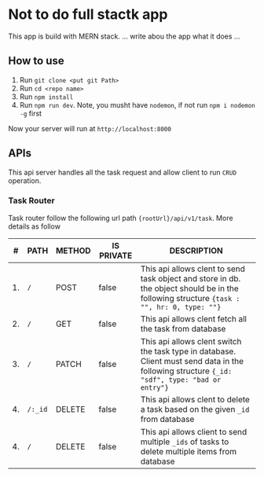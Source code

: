 # Not to do full stactk app

This app is build with MERN stack.
... write abou the app what it does ...

## How to use

1. Run `git clone <put git Path>`
2. Run `cd <repo name>`
3. Run `npm install`
4. Run `npm run dev`. Note, you musht have `nodemon`, if not run `npm i nodemon -g` first

Now your server will run at `http://localhost:8000`

## APIs

This api server handles all the task request and allow client to run `CRUD` operation.

### Task Router

Task router follow the following url path `{rootUrl}/api/v1/task`. More details as follow

| #   | PATH    | METHOD | IS PRIVATE | DESCRIPTION                                                                                                                                   |
| --- | ------- | ------ | ---------- | --------------------------------------------------------------------------------------------------------------------------------------------- |
| 1.  | `/`     | POST   | false      | This api allows clent to send task object and store in db. the object should be in the following structure `{task : "", hr: 0, type: ""}`     |
| 2.  | `/`     | GET    | false      | This api allows clent fetch all the task from database                                                                                        |
| 3.  | `/`     | PATCH  | false      | This api allows clent switch the task type in database. Client must send data in the following structure `{_id: "sdf", type: "bad or entry"}` |
| 4.  | `/:_id` | DELETE | false      | This api allows clent to delete a task based on the given `_id` from database                                                                 |
| 4.  | `/`     | DELETE | false      | This api allows client to send multiple `_ids` of tasks to delete multiple items from database                                                |
